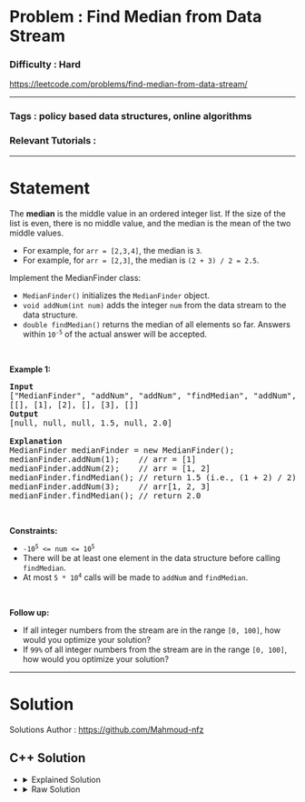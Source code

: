 # Problem : Find Median from Data Stream

### Difficulty : **Hard**

https://leetcode.com/problems/find-median-from-data-stream/

---

### Tags : **policy based data structures, online algorithms**

### Relevant Tutorials :



---

# Statement

<p>The <strong>median</strong> is the middle value in an ordered integer list. If the size of the list is even, there is no middle value, and the median is the mean of the two middle values.</p>

<ul>
	<li>For example, for <code>arr = [2,3,4]</code>, the median is <code>3</code>.</li>
	<li>For example, for <code>arr = [2,3]</code>, the median is <code>(2 + 3) / 2 = 2.5</code>.</li>
</ul>

<p>Implement the MedianFinder class:</p>

<ul>
	<li><code>MedianFinder()</code> initializes the <code>MedianFinder</code> object.</li>
	<li><code>void addNum(int num)</code> adds the integer <code>num</code> from the data stream to the data structure.</li>
	<li><code>double findMedian()</code> returns the median of all elements so far. Answers within <code>10<sup>-5</sup></code> of the actual answer will be accepted.</li>
</ul>

<p>&nbsp;</p>
<p><strong class="example">Example 1:</strong></p>

<pre><strong>Input</strong>
["MedianFinder", "addNum", "addNum", "findMedian", "addNum", "findMedian"]
[[], [1], [2], [], [3], []]
<strong>Output</strong>
[null, null, null, 1.5, null, 2.0]

<strong>Explanation</strong>
MedianFinder medianFinder = new MedianFinder();
medianFinder.addNum(1);    // arr = [1]
medianFinder.addNum(2);    // arr = [1, 2]
medianFinder.findMedian(); // return 1.5 (i.e., (1 + 2) / 2)
medianFinder.addNum(3);    // arr[1, 2, 3]
medianFinder.findMedian(); // return 2.0
</pre>

<p>&nbsp;</p>
<p><strong>Constraints:</strong></p>

<ul>
	<li><code>-10<sup>5</sup> &lt;= num &lt;= 10<sup>5</sup></code></li>
	<li>There will be at least one element in the data structure before calling <code>findMedian</code>.</li>
	<li>At most <code>5 * 10<sup>4</sup></code> calls will be made to <code>addNum</code> and <code>findMedian</code>.</li>
</ul>

<p>&nbsp;</p>
<p><strong>Follow up:</strong></p>

<ul>
	<li>If all integer numbers from the stream are in the range <code>[0, 100]</code>, how would you optimize your solution?</li>
	<li>If <code>99%</code> of all integer numbers from the stream are in the range <code>[0, 100]</code>, how would you optimize your solution?</li>
</ul>


---

# Solution 

Solutions Author : https://github.com/Mahmoud-nfz

## C++ Solution

<ul>
<li>

<details>
    <summary>Explained Solution</summary>

```cpp
#include <bits/extc++.h> // pbds
using namespace __gnu_pbds;
typedef tree< 
                pair<int,int>,          // Pair of integers (value, index)
                null_type,              // No mapped value
                less<pair<int,int>>,   // Comparator: sort based on the first integer
                rb_tree_tag,            // Red-black tree
                tree_order_statistics_node_update  // Supports order statistics
            > ordered_set_pair; 
                        
class MedianFinder {
public:
    ordered_set_pair tree; // Define a tree of pairs to store values and indices
    int i = 0; // Index counter

    MedianFinder() {
        // Constructor not doing anything
        // int md = 0; // Unused variable
        // int check = 0; // Unused variable
    }
    
    void addNum(int num) {
        // Insert the number into the tree along with its index
        // The index is incremented to maintain uniqueness
        this->tree.insert({num, i++});
    }
    
    double findMedian() {
        // Get the size of the tree
        int n = this->tree.size();

        // If the size is odd, return the middle element
        if (n % 2)
            return tree.find_by_order(n / 2)->first;
        // If the size is even, return the average of the two middle elements
        else
            return 0.5 * ((tree.find_by_order(n / 2)->first) + tree.find_by_order(n / 2 - 1)->first);
    }
};

```
</details>
</li>

<li>
<details>
    <summary>Raw Solution</summary>

```cpp
#include <bits/extc++.h> 
using namespace __gnu_pbds;
typedef tree< 
                pair<int,int>,          
                null_type,              
                less<pair<int,int>>,   
                rb_tree_tag,            
                tree_order_statistics_node_update  
            > ordered_set_pair; 
class MedianFinder {
public:
    ordered_set_pair tree; 
    int i = 0; 
    MedianFinder() {
    }
    void addNum(int num) {
        this->tree.insert({num, i++});
    }
    double findMedian() {
        int n = this->tree.size();
        if (n % 2)
            return tree.find_by_order(n / 2)->first;
        else
            return 0.5 * ((tree.find_by_order(n / 2)->first) + tree.find_by_order(n / 2 - 1)->first);
    }
};
```
</details>
</li>
</ul>
